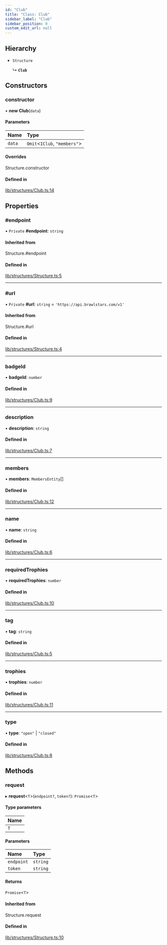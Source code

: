 ```yaml
---
id: "Club"
title: "Class: Club"
sidebar_label: "Club"
sidebar_position: 0
custom_edit_url: null
---
```


## Hierarchy

- `Structure`

  ↳ **`Club`**

## Constructors

### constructor

• **new Club**(`data`)

#### Parameters

| Name | Type |
| :------ | :------ |
| `data` | `Omit`<`IClub`, ``"members"``\> |

#### Overrides

Structure.constructor

#### Defined in

[lib/structures/Club.ts:14](https://github.com/SpecteraLabs/npm-packages/blob/969a73c/packages/brawlstats/src/lib/structures/Club.ts#L14)

## Properties

### #endpoint

• `Private` **#endpoint**: `string`

#### Inherited from

Structure.#endpoint

#### Defined in

[lib/structures/Structure.ts:5](https://github.com/SpecteraLabs/npm-packages/blob/969a73c/packages/brawlstats/src/lib/structures/Structure.ts#L5)

___

### #url

• `Private` **#url**: `string` = `'https://api.brawlstars.com/v1'`

#### Inherited from

Structure.#url

#### Defined in

[lib/structures/Structure.ts:4](https://github.com/SpecteraLabs/npm-packages/blob/969a73c/packages/brawlstats/src/lib/structures/Structure.ts#L4)

___

### badgeId

• **badgeId**: `number`

#### Defined in

[lib/structures/Club.ts:9](https://github.com/SpecteraLabs/npm-packages/blob/969a73c/packages/brawlstats/src/lib/structures/Club.ts#L9)

___

### description

• **description**: `string`

#### Defined in

[lib/structures/Club.ts:7](https://github.com/SpecteraLabs/npm-packages/blob/969a73c/packages/brawlstats/src/lib/structures/Club.ts#L7)

___

### members

• **members**: `MembersEntity`[]

#### Defined in

[lib/structures/Club.ts:12](https://github.com/SpecteraLabs/npm-packages/blob/969a73c/packages/brawlstats/src/lib/structures/Club.ts#L12)

___

### name

• **name**: `string`

#### Defined in

[lib/structures/Club.ts:6](https://github.com/SpecteraLabs/npm-packages/blob/969a73c/packages/brawlstats/src/lib/structures/Club.ts#L6)

___

### requiredTrophies

• **requiredTrophies**: `number`

#### Defined in

[lib/structures/Club.ts:10](https://github.com/SpecteraLabs/npm-packages/blob/969a73c/packages/brawlstats/src/lib/structures/Club.ts#L10)

___

### tag

• **tag**: `string`

#### Defined in

[lib/structures/Club.ts:5](https://github.com/SpecteraLabs/npm-packages/blob/969a73c/packages/brawlstats/src/lib/structures/Club.ts#L5)

___

### trophies

• **trophies**: `number`

#### Defined in

[lib/structures/Club.ts:11](https://github.com/SpecteraLabs/npm-packages/blob/969a73c/packages/brawlstats/src/lib/structures/Club.ts#L11)

___

### type

• **type**: ``"open"`` \| ``"closed"``

#### Defined in

[lib/structures/Club.ts:8](https://github.com/SpecteraLabs/npm-packages/blob/969a73c/packages/brawlstats/src/lib/structures/Club.ts#L8)

## Methods

### request

▸ **request**<`T`\>(`endpoint?`, `token?`): `Promise`<`T`\>

#### Type parameters

| Name |
| :------ |
| `T` |

#### Parameters

| Name | Type |
| :------ | :------ |
| `endpoint` | `string` |
| `token` | `string` |

#### Returns

`Promise`<`T`\>

#### Inherited from

Structure.request

#### Defined in

[lib/structures/Structure.ts:10](https://github.com/SpecteraLabs/npm-packages/blob/969a73c/packages/brawlstats/src/lib/structures/Structure.ts#L10)
